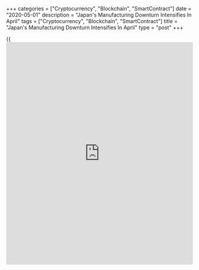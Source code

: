 +++
categories = ["Cryptocurrency", "Blockchain", "SmartContract"]
date = "2020-05-01"
description = "Japan's Manufacturing Downturn Intensifies In April"
tags = ["Cryptocurrency", "Blockchain", "SmartContract"]
title = "Japan's Manufacturing Downturn Intensifies In April"
type = "post"
+++

{{<iframe id="large-banner" src="https://www.bounty.group/#slide=7.0" width="100%" height="600" scrolling="no" style="border: 0px solid rgb(216, 221, 230); border-radius: 3px;">}}

Japan's manufacturing downturn intensified in April as the
[coronavirus][1], or covid-19, pandemic caused severe fall in domestic
and foreign demand, final survey results from IHS Markit showed Friday.

The headline au Jibun Bank Japan Manufacturing Purchasing Managers'
Index dropped to an eleven-year low of 41.9 in April from 44.8 in March.
The flash reading was 43.7.  
A score below 50 indicates contraction.

Production declined at the strongest pace since March 2009 due to a
collapse in demand and factory shutdowns.

Amid reports of order cancellation, sales declined the most in over 11
years. New export orders fell at a rate not seen since the height of the
global financial crisis in early 2009.

Looking ahead, survey respondents expect conditions to remain highly
challenging over the next 12 months.

As a result of lower production requirements, employment and purchasing
activity were reduced in April. Staffing numbers fell at the fastest
pace since mid-2009.

Lastly, input prices decreased at the fastest rate since September 2016
amid lower oil prices. Output charges were cut for the third consecutive
month.

"The latest figures show that until we're past the peak of the COVID-19
pandemic and export demand can begin its slow recovery, a sizeable chunk
of Japan's manufacturing [economy][2] is set to remain effectively shut
down," Joe Hayes, an economist at IHS Markit, said.

For comments and feedback [contact](https://www.playgroundfx.com/contact/): editorial@rtt[news](https://www.letsplayfx.com/blog/forex-news-website/).com

[Economic News][2]

 **What parts of the world are seeing the best (and worst) economic
performances lately? Click[here][3] to check out our [Econ Scorecard][3]
and find out! See up-to-the-moment [ranking](https://www.playgroundfx.com/blog/crypto-exchange-ranking/)s for the best and worst
performers in [GDP][4], [unemployment rate][5], [inflation][6] and much
more.**

   1. www.rtt[news](https://www.letsplayfx.com/blog/forex-news-website/).com/list/coronavirus.aspx
   2. www.rtt[news](https://www.letsplayfx.com/blog/forex-news-website/).com/Content/EconomicNews.aspx
   3. www.rtt[news](https://www.letsplayfx.com/blog/forex-news-website/).com/economic-scorecard/world-rank/unemployment-rate/highest-performance.aspx
   4. www.rtt[news](https://www.letsplayfx.com/blog/forex-news-website/).com/economic-scorecard/world-rank/GDP/highest-performance.aspx
   5. www.rtt[news](https://www.letsplayfx.com/blog/forex-news-website/).com/economic-scorecard/world-rank/unemployment-rate/lowest-performance.aspx
   6. www.rtt[news](https://www.letsplayfx.com/blog/forex-news-website/).com/economic-scorecard/world-rank/CPI/highest-performance.aspx